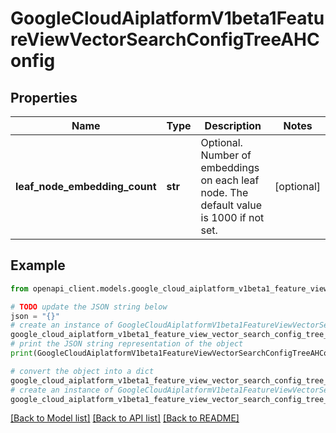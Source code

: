 # GoogleCloudAiplatformV1beta1FeatureViewVectorSearchConfigTreeAHConfig


## Properties

Name | Type | Description | Notes
------------ | ------------- | ------------- | -------------
**leaf_node_embedding_count** | **str** | Optional. Number of embeddings on each leaf node. The default value is 1000 if not set. | [optional] 

## Example

```python
from openapi_client.models.google_cloud_aiplatform_v1beta1_feature_view_vector_search_config_tree_ah_config import GoogleCloudAiplatformV1beta1FeatureViewVectorSearchConfigTreeAHConfig

# TODO update the JSON string below
json = "{}"
# create an instance of GoogleCloudAiplatformV1beta1FeatureViewVectorSearchConfigTreeAHConfig from a JSON string
google_cloud_aiplatform_v1beta1_feature_view_vector_search_config_tree_ah_config_instance = GoogleCloudAiplatformV1beta1FeatureViewVectorSearchConfigTreeAHConfig.from_json(json)
# print the JSON string representation of the object
print(GoogleCloudAiplatformV1beta1FeatureViewVectorSearchConfigTreeAHConfig.to_json())

# convert the object into a dict
google_cloud_aiplatform_v1beta1_feature_view_vector_search_config_tree_ah_config_dict = google_cloud_aiplatform_v1beta1_feature_view_vector_search_config_tree_ah_config_instance.to_dict()
# create an instance of GoogleCloudAiplatformV1beta1FeatureViewVectorSearchConfigTreeAHConfig from a dict
google_cloud_aiplatform_v1beta1_feature_view_vector_search_config_tree_ah_config_from_dict = GoogleCloudAiplatformV1beta1FeatureViewVectorSearchConfigTreeAHConfig.from_dict(google_cloud_aiplatform_v1beta1_feature_view_vector_search_config_tree_ah_config_dict)
```
[[Back to Model list]](../README.md#documentation-for-models) [[Back to API list]](../README.md#documentation-for-api-endpoints) [[Back to README]](../README.md)


